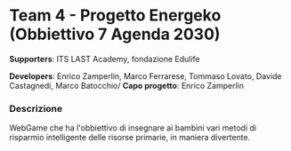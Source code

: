 # Team 4 - Progetto Energeko (Obbiettivo 7 Agenda 2030)
**Supporters**: ITS LAST Academy, fondazione Edulife

**Developers**: Enrico Zamperlin, Marco Ferrarese, Tommaso Lovato, Davide Castagnedi, Marco Batocchio/
**Capo progetto**: Enrico Zamperlin

### Descrizione
WebGame che ha l'obbiettivo di insegnare ai bambini vari metodi di risparmio intelligente delle risorse primarie, in maniera divertente.

